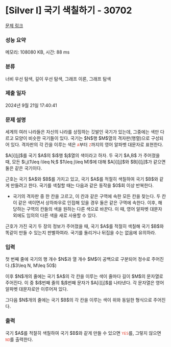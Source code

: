 # [Silver I] 국기 색칠하기 - 30702 

[문제 링크](https://www.acmicpc.net/problem/30702) 

### 성능 요약

메모리: 108080 KB, 시간: 88 ms

### 분류

너비 우선 탐색, 깊이 우선 탐색, 그래프 이론, 그래프 탐색

### 제출 일자

2024년 9월 21일 17:40:41

### 문제 설명

<p>세계의 여러 나라들은 자신의 나라를 상징하는 깃발인 국기가 있는데, 그중에는 색만 다르고 모양이 비슷한 국기들이 있다. 국기는 $N$행 $M$열의 격자판(행렬)으로 구성되어 있다. 격자판의 각 칸을 이루는 색은 <span style="color:#e74c3c;"><code>A</code></span>부터 <span style="color:#e74c3c;"><code>Z</code></span>까지의 영어 알파벳 대문자로 표현한다.</p>

<p>$A[i][j]$를 국기 $A$의 $i$행 $j$열의 색이라고 하자. 두 국기 $A,B$ 가 주어졌을 때, 모든 $i,j(1\leq i\leq N;$ $1\leq j\leq M)$에 대해 $A[i][j]$와 $B[i][j]$가 같으면 둘은 같은 국기이다.</p>

<p>근호는 국기 $A$와 $B$를 가지고 있고, 국기 $A$를 적절히 색칠하여 국기 $B$와 같게 만들려고 한다. 국기를 색칠할 때는 다음과 같은 동작을 $0$회 이상 반복한다.</p>

<ul>
	<li>국기의 격자판 중 한 칸을 고르고, 이 칸과 같은 구역에 속한 모든 칸을 찾는다. 두 칸이 같은 색이면서 상하좌우로 인접해 있을 경우 둘은 같은 구역에 속한다. 이후, 해당하는 구역의 칸들의 색을 원하는 다른 색으로 바꾼다. 이 때, 영어 알파벳 대문자 외에도 임의의 다른 색을 새로 사용할 수 있다.</li>
</ul>

<p>근호가 가진 국기 두 장의 정보가 주어졌을 때, 국기 $A$를 적절히 색칠해 국기 $B$와 똑같이 만들 수 있는지 판별하여라. 국기를 돌리거나 뒤집을 수는 없음에 유의하라.</p>

### 입력 

 <p>첫 번째 줄에 국기의 행 개수 $N$과 열 개수 $M$이 공백으로 구분되어 정수로 주어진다.($3\leq N, M\leq 50$)</p>

<p>이후 $N$개의 줄에는 국기 $A$의 각 칸을 이루는 색이 줄마다 길이 $M$의 문자열로 주어진다. 이 중 $i$번째 줄의 $j$번째 문자가 $A[i][j]$를 나타낸다. 각 문자열은 영어 알파벳 대문자로만 이루어져 있다.</p>

<p>그다음 $N$개의 줄에는 국기 $B$의 각 칸을 이루는 색이 위와 동일한 형식으로 주어진다.</p>

### 출력 

 <p>국기 $A$를 적절히 색칠하여 국기 $B$와 같게 만들 수 있으면 <span style="color:#e74c3c;"><code>YES</code></span>를, 그렇지 않으면 <code><span style="color:#e74c3c;">NO</span></code>를 출력한다.</p>

